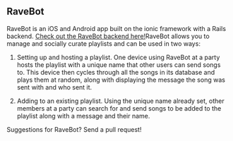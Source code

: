 RaveBot
-------

RaveBot is an iOS and Android app built on the ionic framework with a Rails backend. [Check out the RaveBot backend here!](https://github.com/aaronkendall/ravebot_backend)RaveBot allows you to manage and socially curate playlists and can be used in two ways:

1. Setting up and hosting a playlist. One device using RaveBot at a party hosts the playlist with a unique name that other users can send songs to. This device then cycles through all the songs in its database and plays them at random, along with displaying the message the song was sent with and who sent it.

2. Adding to an existing playlist. Using the unique name already set, other members at a party can search for and send songs to be added to the playlist along with a message and their name.

Suggestions for RaveBot? Send a pull request!
